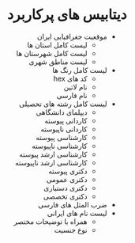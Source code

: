 <div align="right" dir="rtl">
<h1>دیتابیس های پرکاربرد</h1>
<ul>
    <li>
        موقعیت جغرافیایی ایران
        <ul>
            <li>لیست کامل استان ها</li>
            <li>لیست کامل شهرستان ها</li>
            <li>لیست مناطق شهری</li>
        </ul>
    </li>
    <li>
        لیست کامل رنگ ها
        <ul>
            <li>کد های hex</li>
            <li>نام لاتین</li>
            <li>نام فارسی</li>
        </ul>
    </li>
    <li>
        لیست کامل رشته های تحصیلی
        <ul>
            <li>دیپلمای دانشگاهی</li>
            <li>کاردانی پیوسته</li>
            <li>کاردانی ناپیوسته</li>          <li>کارشناسی پیوسته</li>
            <li>کارشناسی ناپیوسته</li>
            <li>کارشناسی ارشد پیوسته</li>
            <li>کارشناسی ارشد ناپیوسته</li>
            <li>دکتری پیوسته</li>
            <li>دکتری عمومی</li>
            <li>دکتری دستیاری</li>
            <li>دکتری تخصصی</li>
        </ul>
    </li>
    <li>
        ضرب المثل های فارسی
    </li>
    <li>
        لیست نام های ایرانی 
        <ul>
            <li>همراه با توضیحات مختصر</li>
            <li>نوع جنسیت</li>
        <ul>
    </li>
</ul>
</div>